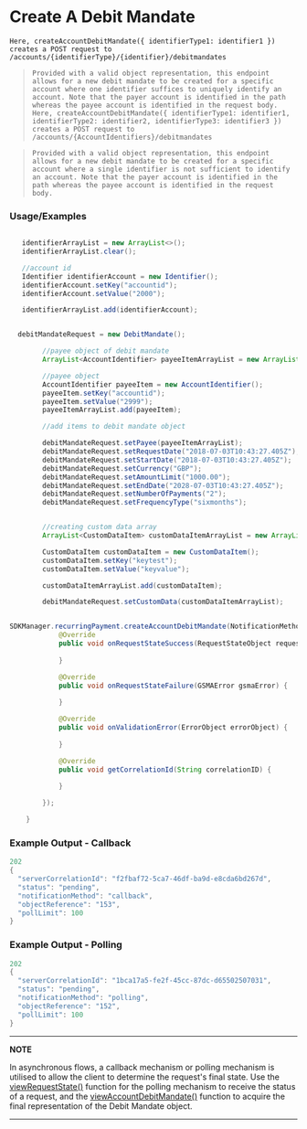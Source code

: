 # Create A Debit Mandate

`Here, createAccountDebitMandate({ identifierType1: identifier1 }) creates a POST request to /accounts/{identifierType}/{identifier}/debitmandates`

> `Provided with a valid object representation, this endpoint allows for a new debit mandate to be created for a specific account where one identifier suffices to uniquely identify an account. Note that the payer account is identified in the path whereas the payee account is identified in the request body.`
`Here, createAccountDebitMandate({ identifierType1: identifier1, identifierType2: identifier2, identifierType3: identifier3 }) creates a POST request to /accounts/{AccountIdentifiers}/debitmandates`

> `Provided with a valid object representation, this endpoint allows for a new debit mandate to be created for a specific account where a single identifier is not sufficient to identify an account. Note that the payer account is identified in the path whereas the payee account is identified in the request body.`
### Usage/Examples

```java

   identifierArrayList = new ArrayList<>();
   identifierArrayList.clear();

   //account id
   Identifier identifierAccount = new Identifier();
   identifierAccount.setKey("accountid");
   identifierAccount.setValue("2000");

   identifierArrayList.add(identifierAccount);


```

```java

  debitMandateRequest = new DebitMandate();

        //payee object of debit mandate
        ArrayList<AccountIdentifier> payeeItemArrayList = new ArrayList<>();

        //payee object
        AccountIdentifier payeeItem = new AccountIdentifier();
        payeeItem.setKey("accountid");
        payeeItem.setValue("2999");
        payeeItemArrayList.add(payeeItem);

        //add items to debit mandate object

        debitMandateRequest.setPayee(payeeItemArrayList);
        debitMandateRequest.setRequestDate("2018-07-03T10:43:27.405Z");
        debitMandateRequest.setStartDate("2018-07-03T10:43:27.405Z");
        debitMandateRequest.setCurrency("GBP");
        debitMandateRequest.setAmountLimit("1000.00");
        debitMandateRequest.setEndDate("2028-07-03T10:43:27.405Z");
        debitMandateRequest.setNumberOfPayments("2");
        debitMandateRequest.setFrequencyType("sixmonths");


        //creating custom data array
        ArrayList<CustomDataItem> customDataItemArrayList = new ArrayList<>();

        CustomDataItem customDataItem = new CustomDataItem();
        customDataItem.setKey("keytest");
        customDataItem.setValue("keyvalue");

        customDataItemArrayList.add(customDataItem);

        debitMandateRequest.setCustomData(customDataItemArrayList);

```

```java

SDKManager.recurringPayment.createAccountDebitMandate(NotificationMethod.POLLING, "", identifierArrayList, debitMandateRequest, new RequestStateInterface() {
            @Override
            public void onRequestStateSuccess(RequestStateObject requestStateObject) {
               
            }

            @Override
            public void onRequestStateFailure(GSMAError gsmaError) {
           
            }

            @Override
            public void onValidationError(ErrorObject errorObject) {
          
            }

            @Override
            public void getCorrelationId(String correlationID) {
            
            }

        });

    }

```

### Example Output - Callback

```java
202
{
  "serverCorrelationId": "f2fbaf72-5ca7-46df-ba9d-e8cda6bd267d",
  "status": "pending",
  "notificationMethod": "callback",
  "objectReference": "153",
  "pollLimit": 100
}
```

### Example Output - Polling

```java
202
{
  "serverCorrelationId": "1bca17a5-fe2f-45cc-87dc-d65502507031",
  "status": "pending",
  "notificationMethod": "polling",
  "objectReference": "152",
  "pollLimit": 100
}
```

---

**NOTE**

In asynchronous flows, a callback mechanism or polling mechanism is utilised to allow the client to determine the request's final state. Use the [viewRequestState()](viewRequestState.Readme.md) function for the polling mechanism to receive the status of a request, and the [viewAccountDebitMandate()](viewAccountDebitMandate.Readme.md) function to acquire the final representation of the Debit Mandate object.

---
